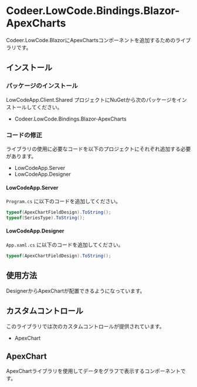 # Codeer.LowCode.Bindings.Blazor-ApexCharts

Codeer.LowCode.BlazorにApexChartsコンポーネントを追加するためのライブラリです。

## インストール

### パッケージのインストール

LowCodeApp.Client.Shared プロジェクトにNuGetから次のパッケージをインストールしてください。

- Codeer.LowCode.Bindings.Blazor-ApexCharts

### コードの修正

ライブラリの使用に必要なコードを以下のプロジェクトにそれぞれ追加する必要があります。

- LowCodeApp.Server
- LowCodeApp.Designer

#### LowCodeApp.Server

`Program.cs` に以下のコードを追加してください。

```csharp
typeof(ApexChartFieldDesign).ToString();
typeof(SeriesType).ToString();
```

#### LowCodeApp.Designer

`App.xaml.cs` に以下のコードを追加してください。

```csharp
typeof(ApexChartFieldDesign).ToString();
```

## 使用方法

DesignerからApexChartが配置できるようになっています。

## カスタムコントロール

このライブラリでは次のカスタムコントロールが提供されています。

- ApexChart

## ApexChart

ApexChartライブラリを使用してデータをグラフで表示するコンポーネントです。